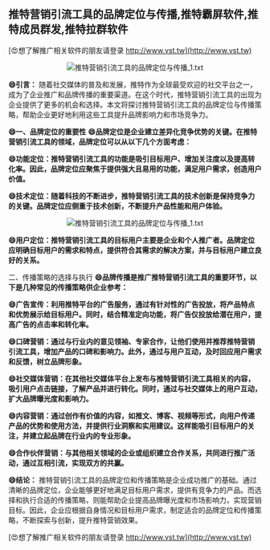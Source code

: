 ## **推特营销引流工具的品牌定位与传播,推特霸屏软件,推特成员群发,推特拉群软件**

[😍想了解推广相关软件的朋友请登录 http://www.vst.tw](http://www.vst.tw)

 <center><img src="https://vst.tw/MP4/tuiguang/png/2.png" alt="推特营销引流工具的品牌定位与传播_1.txt"></center>

**😄引言：**
随着社交媒体的普及和发展，推特作为全球最受欢迎的社交平台之一，成为了企业推广和品牌传播的重要渠道。在这个时代，推特营销引流工具的出现为企业提供了更多的机会和选择。本文将探讨推特营销引流工具的品牌定位与传播策略，帮助企业更好地利用这些工具提升品牌影响力和市场竞争力。

**😄一、品牌定位的重要性**
**😄品牌定位是企业建立差异化竞争优势的关键。在推特营销引流工具的领域，品牌定位可以从以下几个方面考虑：**

**😄功能定位：推特营销引流工具的功能是吸引目标用户、增加关注度以及提高转化率。因此，品牌定位应聚焦于提供强大且易用的功能，满足用户需求，创造用户价值。**

**😄技术定位：随着科技的不断进步，推特营销引流工具的技术创新是保持竞争力的关键。品牌定位应侧重于技术创新，不断提升产品性能和用户体验。**

 <center><img src="https://vst.tw/MP4/tuiguang/png/8.png" alt="推特营销引流工具的品牌定位与传播_1.txt"></center>

**😄用户定位：推特营销引流工具的目标用户主要是企业和个人推广者。品牌定位应明确目标用户的需求和特点，提供符合其需求的解决方案，并与目标用户建立良好的关系。**

二、传播策略的选择与执行
**😄品牌传播是推广推特营销引流工具的重要环节，以下是几种常见的传播策略供企业参考：**

**😄广告宣传：利用推特平台的广告服务，通过有针对性的广告投放，将产品特点和优势展示给目标用户。同时，结合精准定向功能，将广告仅投放给潜在用户，提高广告的点击率和转化率。**

**😄口碑营销：通过与行业内的意见领袖、专家合作，让他们使用并推荐推特营销引流工具，增加产品的口碑和影响力。此外，通过与用户互动，及时回应用户需求和反馈，树立品牌形象。**

**😄社交媒体营销：在其他社交媒体平台上发布与推特营销引流工具相关的内容，吸引用户点击链接，了解产品并进行转化。同时，通过与社交媒体上的用户互动，扩大品牌曝光度和影响力。**

**😄内容营销：通过创作有价值的内容，如推文、博客、视频等形式，向用户传递产品的优势和使用方法，并提供行业洞察和实用建议。这样能吸引目标用户的关注，并建立起品牌在行业内的专业形象。**

**😄合作伙伴营销：与其他相关领域的企业或组织建立合作关系，共同进行推广活动，通过互相引流，实现双方的共赢。**

**😄结论：**
推特营销引流工具的品牌定位和传播策略是企业成功推广的基础。通过清晰的品牌定位，企业能够更好地满足目标用户需求，提供有竞争力的产品。而选择和执行合适的传播策略，则能帮助企业提高品牌曝光度和市场影响力，实现营销目标。因此，企业应根据自身情况和目标用户需求，制定适合的品牌定位和传播策略，不断探索与创新，提升推特营销效果。

[😍想了解推广相关软件的朋友请登录 http://www.vst.tw](http://www.vst.tw)




